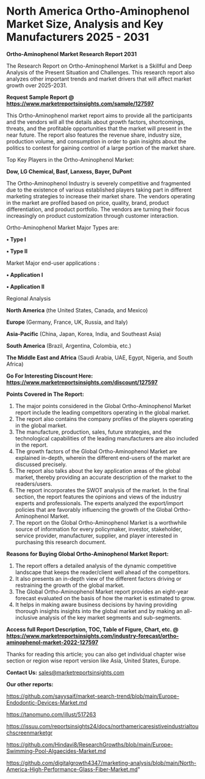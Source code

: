 # North America Ortho-Aminophenol Market Size, Analysis and Key Manufacturers 2025 - 2031

<strong>Ortho-Aminophenol Market Research Report 2031</strong>

The Research Report on Ortho-Aminophenol Market is a Skillful and Deep Analysis of the Present Situation and Challenges. This research report also analyzes other important trends and market drivers that will affect market growth over 2025-2031.

<strong>Request Sample Report @ <a href=https://www.marketreportsinsights.com/sample/127597>https://www.marketreportsinsights.com/sample/127597</a></strong>

This Ortho-Aminophenol market report aims to provide all the participants and the vendors will all the details about growth factors, shortcomings, threats, and the profitable opportunities that the market will present in the near future. The report also features the revenue share, industry size, production volume, and consumption in order to gain insights about the politics to contest for gaining control of a large portion of the market share.

Top Key Players in the Ortho-Aminophenol Market:

<strong>Dow, LG Chemical, Basf, Lanxess, Bayer, DuPont</strong>

The Ortho-Aminophenol Industry is severely competitive and fragmented due to the existence of various established players taking part in different marketing strategies to increase their market share. The vendors operating in the market are profiled based on price, quality, brand, product differentiation, and product portfolio. The vendors are turning their focus increasingly on product customization through customer interaction.

Ortho-Aminophenol Market Major Types are:

<strong>• Type I

• Type II</strong>

Market Major end-user applications :

<strong>• Application I

• Application II</strong>

Regional Analysis

</u><strong><b>North America</b></strong> (the United States, Canada, and Mexico)

<strong><b>Europe </b></strong>(Germany, France, UK, Russia, and Italy)

<strong><b>Asia-Pacific</b></strong> (China, Japan, Korea, India, and Southeast Asia)

<strong><b>South America</b></strong> (Brazil, Argentina, Colombia, etc.)

<strong><b>The Middle East and Africa</b></strong> (Saudi Arabia, UAE, Egypt, Nigeria, and South Africa)

<strong>Go For Interesting Discount Here: <a href=https://www.marketreportsinsights.com/discount/127597>https://www.marketreportsinsights.com/discount/127597</a></strong>

<strong>Points Covered in The Report:</strong>
<ol>
  <li>The major points considered in the Global Ortho-Aminophenol Market report include the leading competitors operating in the global market.</li>
  <li>The report also contains the company profiles of the players operating in the global market.</li>
  <li>The manufacture, production, sales, future strategies, and the technological capabilities of the leading manufacturers are also included in the report.</li>
  <li>The growth factors of the Global Ortho-Aminophenol Market are explained in-depth, wherein the different end-users of the market are discussed precisely.</li>
  <li>The report also talks about the key application areas of the global market, thereby providing an accurate description of the market to the readers/users.</li>
  <li>The report incorporates the SWOT analysis of the market. In the final section, the report features the opinions and views of the industry experts and professionals. The experts analyzed the export/import policies that are favorably influencing the growth of the Global Ortho-Aminophenol Market.</li>
  <li>The report on the Global Ortho-Aminophenol Market is a worthwhile source of information for every policymaker, investor, stakeholder, service provider, manufacturer, supplier, and player interested in purchasing this research document.</li>
</ol>
<strong>Reasons for Buying Global Ortho-Aminophenol Market Report:</strong>

<ol>
  <li>The report offers a detailed analysis of the dynamic competitive landscape that keeps the reader/client well ahead of the competitors.</li>
  <li>It also presents an in-depth view of the different factors driving or restraining the growth of the global market.</li>
  <li>The Global Ortho-Aminophenol Market report provides an eight-year forecast evaluated on the basis of how the market is estimated to grow.</li>
  <li>It helps in making aware business decisions by having providing thorough insights insights into the global market and by making an all-inclusive analysis of the key market segments and sub-segments.</li>
</ol>
<strong>Access full Report Description, TOC, Table of Figure, Chart, etc. @ <a href=https://www.marketreportsinsights.com/industry-forecast/ortho-aminophenol-market-2022-127597>https://www.marketreportsinsights.com/industry-forecast/ortho-aminophenol-market-2022-127597</a></strong>


Thanks for reading this article; you can also get individual chapter wise section or region wise report version like Asia, United States, Europe.

<strong>Contact Us:</strong>
sales@marketreportsinsights.com

<strong>Our other reports:</strong>

<a href=https://github.com/sayysaif/market-search-trend/blob/main/Europe-Endodontic-Devices-Market.md>https://github.com/sayysaif/market-search-trend/blob/main/Europe-Endodontic-Devices-Market.md</a>

<a href=https://tanomuno.com/illust/517263>https://tanomuno.com/illust/517263</a>

<a href=https://issuu.com/reportsinsights24/docs/northamericaresistiveindustrialtouchscreenmarketgr>https://issuu.com/reportsinsights24/docs/northamericaresistiveindustrialtouchscreenmarketgr</a>

<a href=https://github.com/Hindavi8/ResearchGrowths/blob/main/Europe-Swimming-Pool-Algaecides-Market.md>https://github.com/Hindavi8/ResearchGrowths/blob/main/Europe-Swimming-Pool-Algaecides-Market.md</a>

<a href=https://github.com/digitalgrowth4347/marketing-analysis/blob/main/North-America-High-Performance-Glass-Fiber-Market.md>https://github.com/digitalgrowth4347/marketing-analysis/blob/main/North-America-High-Performance-Glass-Fiber-Market.md</a>"
